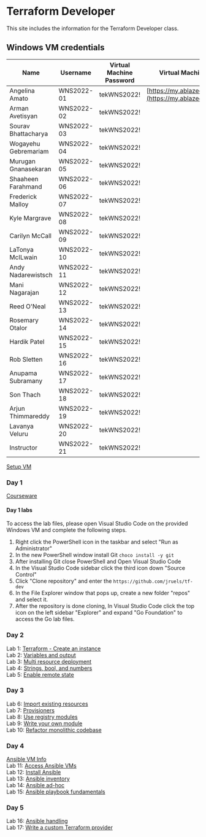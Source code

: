 # Terraform Developer

This site includes the information for the Terraform Developer class.

## Windows VM credentials 

| Name                 | Username    | Virtual Machine Password | Virtual Machine Portal                  |
|----------------------|------------|--------------------------|-----------------------------------------|
| Angelina Amato       | WNS2022-01  | tekWNS2022!              | [https://my.ablazedesktop.com](https://my.ablazedesktop.com) |
| Arman Avetisyan      | WNS2022-02  | tekWNS2022!              |                                         |
| Sourav Bhattacharya  | WNS2022-03  | tekWNS2022!              |                                         |
| Wogayehu Gebremariam | WNS2022-04  | tekWNS2022!              |                                         |
| Murugan Gnanasekaran | WNS2022-05  | tekWNS2022!              |                                         |
| Shaaheen Farahmand   | WNS2022-06  | tekWNS2022!              |                                         |
| Frederick Malloy     | WNS2022-07  | tekWNS2022!              |                                         |
| Kyle Margrave        | WNS2022-08  | tekWNS2022!              |                                         |
| Carilyn McCall       | WNS2022-09  | tekWNS2022!              |                                         |
| LaTonya McILwain     | WNS2022-10  | tekWNS2022!              |                                         |
| Andy Nadarewistsch   | WNS2022-11  | tekWNS2022!              |                                         |
| Mani Nagarajan       | WNS2022-12  | tekWNS2022!              |                                         |
| Reed O'Neal          | WNS2022-13  | tekWNS2022!              |                                         |
| Rosemary Otalor      | WNS2022-14  | tekWNS2022!              |                                         |
| Hardik Patel         | WNS2022-15  | tekWNS2022!              |                                         |
| Rob Sletten          | WNS2022-16  | tekWNS2022!              |                                         |
| Anupama Subramany    | WNS2022-17  | tekWNS2022!              |                                         |
| Son Thach           | WNS2022-18  | tekWNS2022!              |                                         |
| Arjun Thimmareddy   | WNS2022-19  | tekWNS2022!              |                                         |
| Lavanya Veluru      | WNS2022-20  | tekWNS2022!              |                                         |
| Instructor          | WNS2022-21  | tekWNS2022!              |                                         |

[Setup VM](labs/setup.md)

### Day 1 
[Courseware](https://github.com/jruels/tf-dev/raw/refs/heads/main/Go%20courseware%20and%20labs/Courseware%20Day%201.zip)

#### Day 1 labs 
To access the lab files, please open Visual Studio Code on the provided Windows VM and complete the following steps. 

1. Right click the PowerShell icon in the taskbar and select "Run as Administrator"
2. In the new PowerShell window install Git `choco install -y git`
3. After installing Git close PowerShell and Open Visual Studio Code
4. In the Visual Studio Code sidebar click the third icon down "Source Control"
5. Click "Clone repository" and enter the `https://github.com/jruels/tf-dev`
6. In the File Explorer window that pops up, create a new folder "repos" and select it. 
7. After the repository is done cloning, In Visual Studio Code click the top icon on the left sidebar "Explorer" and expand "Go Foundation" to access the Go lab files.



### Day 2
Lab 1: [Terraform - Create an instance](labs/tf-first-instance)    
Lab 2: [Variables and output](labs/tf-variables-and-output)   
Lab 3: [Multi resource deployment](labs/tf-more-variables)   
Lab 4: [Strings, bool, and numbers](labs/tf-even-more-variables)   
Lab 5: [Enable remote state](labs/tf-remote-state)   

### Day 3
Lab 6: [Import existing resources](labs/tf-import)   
Lab 7: [Provisioners](labs/tf-provisioner)   
Lab 8: [Use registry modules](labs/tf-module)   
Lab 9: [Write your own module](labs/tf-write-module)   
Lab 10: [Refactor monolithic codebase](labs/tf-refactor)   

### Day 4
[Ansible VM Info](ansible-vms.md)   
Lab 11: [Access Ansible VMs](labs/ssh-setup)   
Lab 12: [Install Ansible](labs/setup-ansible)   
Lab 13: [Ansible inventory](labs/inventory)   
Lab 14: [Ansible ad-hoc](labs/ad-hoc)   
Lab 15: [Ansible playbook fundamentals](labs/playbook-fun)   

### Day 5
Lab 16: [Ansible handling](labs/error-handling)   
Lab 17: [Write a custom Terraform provider](labs/write-custom-provider)   
